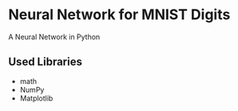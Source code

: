 Neural Network for MNIST Digits
===============================

A Neural Network in Python

Used Libraries
--------------

- math
- NumPy
- Matplotlib

